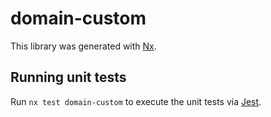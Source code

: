 # domain-custom

This library was generated with [Nx](https://nx.dev).

## Running unit tests

Run `nx test domain-custom` to execute the unit tests via [Jest](https://jestjs.io).
